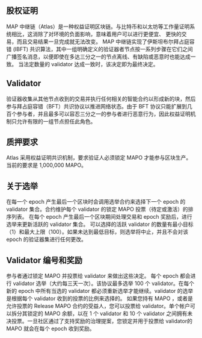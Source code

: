 ## 股权证明

MAP 中继链（Atlas）是一种权益证明区块链。与比特币和以太坊等工作量证明系统相比，这消除了对环境的负面影响，意味着用户可以进行更便宜、
更快的交易，而且交易结果一旦完成就无法改变。 MAP 中继链实现了伊斯坦布尔拜占庭容错 (IBFT)
共识算法，其中一组明确定义的验证器者节点按一系列步骤在它们之间广播签名消息，以便即使在多达三分之一的节点离线、有缺陷或恶意时也能达成一致。
当法定数量的 validator 达成一致时，该决定即为最终决定。

##  Validator

验证器收集从其他节点收到的交易并执行任何相关的智能合约以形成新的块，然后参与拜占庭容错（BFT）共识协议以推进网络状态。由于
BFT 协议只能扩展到几百个参与者，并且最多可以容忍三分之一的参与者进行恶意行为，因此权益证明机制只允许有限的一组节点担任此角色。

## 质押要求

Atlas 采用权益证明共识机制，要求验证人必须锁定 MAPO 才能参与区块生产。当前的要求是 1,000,000 MAPO。

## 关于选举

在每一个 epoch 产生最后一个区块时会调用选举合约来选择下一个 epoch 的 validator 集合。合约维护每个 validator 的锁定 MAPO 投票（待定或激活）的排序列表。
在每个 epoch 产生最后一个区块期间处理交易和 epoch 奖励后，进行选举来更新活跃的 validator 集合。
可以选择的活跃 validator 的数量有最小目标（1）和最大上限（100）。如果未达到最低目标，则选举将中止，并且不会对该 epoch 的验证器集进行任何更改。

##  Validator 编号和奖励

参与者通过锁定 MAPO 并投票给 validator 来做出这些决定。 每个 epoch 都会进行 validator 选举（大约每三天一次）。该协议最多选举 100
个 validator。在每个新的 epoch 中所有当选的 validator 都必须重新选举才能继续。validator 的选举是根据每个 validator 收到的投票的比例来选择的。
如果您持有 MAPO ，或者是允许投票的 Release MAPO 合约的受益人，您可以投票给 validator。单个帐户可以拆分其锁定的 MAPO 余额，以在 1 个
validator 和 10 个 validator 之间拥有未决投票。一旦社区通过了支持奖励的治理提案，您锁定并用于投票给 validator的 MAPO
就会在每个 epoch 收到奖励。
